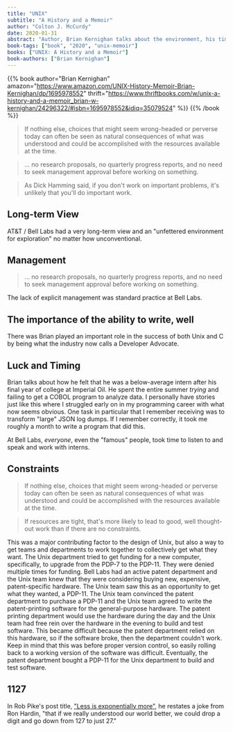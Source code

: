 ```yaml
---
title: "UNIX"
subtitle: "A History and a Memoir"
author: "Colton J. McCurdy"
date: 2020-01-31
abstract: "Author, Brian Kernighan talks about the environment, his time at Bell Labs and the many cool projects surrounding Unix."
book-tags: ["book", "2020", "unix-memoir"]
books: ["UNIX: A History and a Memoir"]
book-authors: ["Brian Kernighan"]
---
```


{{% book author="Brian Kernighan" amazon="https://www.amazon.com/UNIX-History-Memoir-Brian-Kernighan/dp/1695978552" thrift="https://www.thriftbooks.com/w/unix-a-history-and-a-memoir_brian-w-kernighan/24296322/#isbn=1695978552&idiq=35079524" %}}
{{% /book %}}

> If nothing else, choices that might seem wrong-headed or perverse today can often
be seen as natural consequences of what was understood and could be accomplished
with the resources available at the time.

> ... no research proposals, no quarterly progress reports, and no need to seek
management approval before working on something.

> As Dick Hamming said, if you don't work on important problems, it's unlikely that
you'll do important work.

## Long-term View

AT&T / Bell Labs had a very long-term view and an "unfettered environment for exploration"
no matter how unconventional.

## Management

> ... no research proposals, no quarterly progress reports, and no need to seek
management approval before working on something.

The lack of explicit management was standard practice at Bell Labs.

## The importance of the ability to write, well

There was
Brian played an important role in the success of both Unix and C by being what the
industry now calls a Developer Advocate.

## Luck and Timing

Brian talks about how he felt that he was a below-average intern after his final
year of college at Imperial Oil. He spent the entire summer _trying_ and failing
to get a COBOL program to analyze data. I personally have stories just like this
where I struggled early on in my programming career with what now seems obvious.
One task in particular that I remember receiving was to transform "large" JSON log
dumps. If I remember correctly, it took me roughly a month to write a program that
did this.

At Bell Labs, _everyone_, even the "famous" people, took time to listen to and speak
and work with interns.

## Constraints

> If nothing else, choices that might seem wrong-headed or perverse today can often
be seen as natural consequences of what was understood and could be accomplished
with the resources available at the time.

> If resources are tight, that's more likely to lead to good, well thought-out work
than if there are no constraints.

This was a major contributing factor to the design of Unix, but also a way to get
teams and departments to work together to collectively get what they want. The Unix
department tried to get funding for a new computer, specifically, to upgrade from the PDP-7
to the PDP-11. They were denied multiple times for funding. Bell Labs had an
active patent department and the Unix team knew that they were considering buying
new, expensive, patent-specific hardware. The Unix team saw this as an opportunity
to get what they wanted, a PDP-11. The Unix team convinced the patent department
to purchase a PDP-11 and the Unix team agreed to write the patent-printing software
for the general-purpose hardware. The patent printing department would use the hardware
during the day and the Unix team had free rein over the hardware in the evening
to build and test software. This became difficult because the patent department
relied on this hardware, so if the software broke, then the department couldn't work.
Keep in mind that this was before proper version control, so easily rolling back
to a working version of the software was difficult. Eventually, the patent department
bought a PDP-11 for the Unix department to build and test software.

## 1127

In Rob Pike's post title, ["Less is exponentially more"](https://commandcenter.blogspot.com/2012/06/less-is-exponentially-more.html),
he restates a joke from Ron Hardin, "that if we really understood our world better,
we could drop a digit and go down from 127 to just 27."
